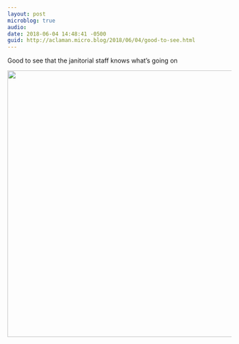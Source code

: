 ```yaml
---
layout: post
microblog: true
audio: 
date: 2018-06-04 14:48:41 -0500
guid: http://aclaman.micro.blog/2018/06/04/good-to-see.html
---
```

Good to see that the janitorial staff knows what’s going on

<img src="http://micro.alexclaman.com/uploads/2018/ec2395a4ad.jpg" width="600" height="600" />
